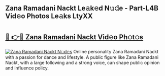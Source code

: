 ## Zana Ramadani Nackt Le𝚊k𝚎d N𝚞𝚍e - Part-L4B Vid𝚎o Photos Le𝚊ks LtyXX

# <h2><a href="http://fb0na6b.evod.top/?m=Zana+Ramadani+Nackt">🔗 👉🔴 Zana Ramadani Nackt Vid𝚎o Ph𝚘t𝚘s</a></h2>

[![Zana Ramadani Nackt N𝚞d𝚎s](https://i.imgur.com/8V9OHl7.gif)](http://fb0na6b.evod.top/?m=Zana+Ramadani+Nackt)
Online personality Zana Ramadani Nackt with a passion for dance and lifestyle. A public figure like Zana Ramadani Nackt, with a large following and a strong voice, can shape public opinion and influence policy. 
